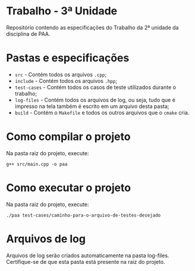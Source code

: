 # Trabalho - 3ª Unidade

Repositório contendo as especificações do Trabalho da 2ª unidade da disciplina de PAA.

# Pastas e especificações

- ``src`` - Contém todos os arquivos ``.cpp``;
- ``include`` - Contém todos os arquivos ``.hpp``;
- ``test-cases`` - Contém todos os casos de teste utilizados durante o trabalho;
- ``log-files`` - Contém todos os arquivos de log, ou seja, tudo que é impresso na tela também é escrito em um arquivo desta pasta;
- ``build`` - Contém o ``Makefile`` e todos os outros arquivos que o ``cmake`` cria.

# Como compilar o projeto
Na pasta raiz do projeto, execute:

  ```
  g++ src/main.cpp -o paa
  ```

# Como executar o projeto
Na pasta raiz do projeto, execute:

  ```
  ./paa test-cases/caminho-para-o-arquivo-de-testes-desejado
  ```
# Arquivos de log
Arquivos de log serão criados automaticamente na pasta log-files. Certifique-se de que esta pasta está presente na raiz do projeto.